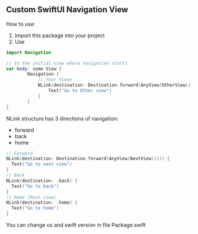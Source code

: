 **Custom SwiftUI Navigation View**
---
How to use:
1. Import this package into your project
2. Use
```Swift
import Navigation
```

```Swift
// In the initial view where navigation starts
var body: some View {
        Navigation {
            // Your Views
            NLink(destination: Destination.forward(AnyView(OtherView()))) {
                Text("Go to Other view")
            }
        }
}
```
NLink structure has 3 directions of navigation:
- forward
- back
- home

```Swift
// Forward
NLink(destination: Destination.forward(AnyView(NextView()))) {
  Text("Go to next view")
}
// Back
NLink(destination: .back) {
  Text("Go to back")
}
// Home (Root view)
NLink(destination: .home) {
  Text("Go to home")
}
```
You can change os and swift version in file Package.swift
